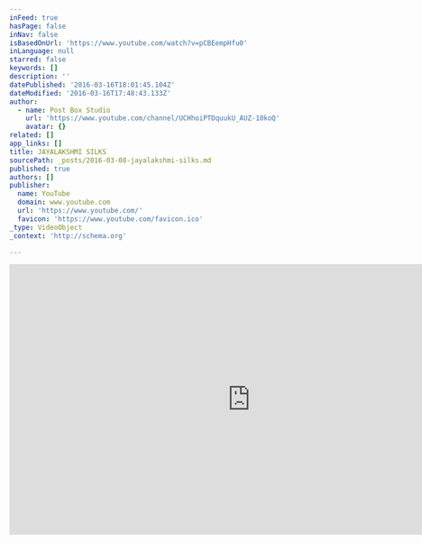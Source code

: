```yaml
---
inFeed: true
hasPage: false
inNav: false
isBasedOnUrl: 'https://www.youtube.com/watch?v=pCBEempHfu0'
inLanguage: null
starred: false
keywords: []
description: ''
datePublished: '2016-03-16T18:01:45.104Z'
dateModified: '2016-03-16T17:48:43.133Z'
author:
  - name: Post Box Studio
    url: 'https://www.youtube.com/channel/UCHhoiPTDquukU_AUZ-10koQ'
    avatar: {}
related: []
app_links: []
title: JAYALAKSHMI SILKS
sourcePath: _posts/2016-03-08-jayalakshmi-silks.md
published: true
authors: []
publisher:
  name: YouTube
  domain: www.youtube.com
  url: 'https://www.youtube.com/'
  favicon: 'https://www.youtube.com/favicon.ico'
_type: VideoObject
_context: 'http://schema.org'

---
```

<iframe src="https://cdn.embedly.com/widgets/media.html?src=https%3A%2F%2Fwww.youtube.com%2Fembed%2FpCBEempHfu0%3Ffeature%3Doembed&amp;url=https%3A%2F%2Fwww.youtube.com%2Fwatch%3Fv%3DpCBEempHfu0&amp;image=https%3A%2F%2Fi.ytimg.com%2Fvi%2FpCBEempHfu0%2Fhqdefault.jpg&amp;key=b7d04c9b404c499eba89ee7072e1c4f7&amp;type=text%2Fhtml&amp;schema=youtube" width="854" height="480" scrolling="no" frameborder="0" allowfullscreen="allowfullscreen" style=""></iframe>